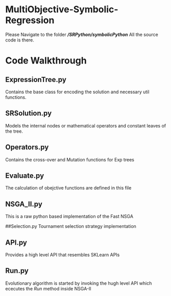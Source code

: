 # MultiObjective-Symbolic-Regression

Please Navigate to the folder ***/SRPython/symbolicPython***
All the source code is there.

# Code Walkthrough

## ExpressionTree.py
Contains the base class for encoding the solution and necessary util functions.

## SRSolution.py
Models the internal nodes or mathematical operators and constant leaves of the tree. 

## Operators.py
Contains the cross-over and Mutation functions for Exp trees

## Evaluate.py
The calculation of obejctive functions are defined in this file

## NSGA_II.py
This is a raw python based implementation of the Fast NSGA 

##Selection.py
Tournament selection strategy implementation

## API.py
Provides a high level API that resembles SKLearn APIs

## Run.py
Evolutionary algorithm is started by invoking the hugh level API which ececutes the *Run* method inside NSGA-II 

